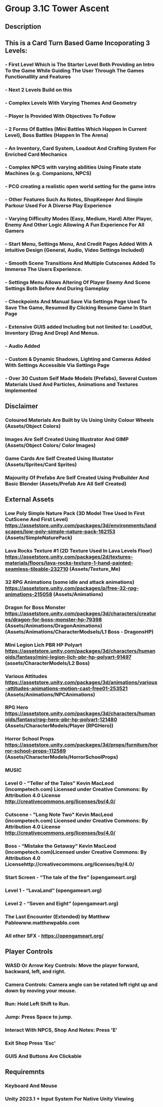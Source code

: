 # Group 3.1C Tower Ascent

## Description
##     This is a Card Turn Based Game Incoporating 3 Levels:
###     - First Level Which is The Starter Level Both Providing an Intro To the Game While Guiding The User Through The Games Functionallity and Features
###     - Next 2 Levels Build on this
###     - Complex Levels With Varying Themes And Geometry
###     - Player Is Provided With Objectives To Follow
###     - 2 Forms Of Battles (Mini Battles Which Happen In Current Level), Boss Battles (Happen In The Arena)
###     - An Inventory, Card System, Loadout And Crafting System For Enriched Card Mechanics
###     - Complex NPCS with varying abilities Using Finate state Machines (e.g. Companions, NPCS)
###     - PCG creating a realistic open world setting for the game intro 
###     - Other Features Such As Notes, ShopKeeper And Simple Parkour Used For A Diverse Play Experience
###     - Varying Difficulty Modes (Easy, Medium, Hard) Alter Player, Enemy And Other Logic Allowing A Fun Experience For All Gamers
###     - Start Menu, Settings Menu, And Credit Pages Added With A intuitive Design (General, Audio, Video Settings Included)
###     - Smooth Scene Transitions And Multiple Cutscenes Added To Immerse The Users Experience.
###     - Settings Menu Allows Altering Of Player Enemy And Scene Settings Both Before And During Gameplay
###     - Checkpoints And Manual Save Via Settings Page Used To Save The Game, Resumed By Clicking Resume Game In Start Page
###     - Extensive GUIS added Including but not limited to: LoadOut, Inventory (Drag And Drop) And Menus.
###     - Audio Added 
###     - Custom & Dynamic Shadows, Lighting and Cameras Added With Settings Accessible Via Settings Page
###     - Over 30 Custom Self Made Models (Prefabs), Several Custom Materials Used And Particles, Animations and Textures Implemented


## Disclaimer
###     Coloured Materials Are Built by Us Using Unity Colour Wheels (Assets/Object Colors)
###     Images Are Self Created Using Illustrator And GIMP (Assets/Object Colors/ Color Images)
###     Game Cards Are Self Created Using Illustator (Assets/Sprites/Card Sprites)
###     Majourity Of Prefabs Are Self Created Using ProBuilder And Basic Blender (Assets/Prefab Are All Self Created)
###

## External Assets
###   Low Poly Simple Nature Pack (3D Model Tree Used In First CutScene And First Level) https://assetstore.unity.com/packages/3d/environments/landscapes/low-poly-simple-nature-pack-162153 (Assets/SimpleNaturePack)
### Lava Rocks Texture #1 (2D Texture Used In Lava Levels Floor) https://assetstore.unity.com/packages/2d/textures-materials/floors/lava-rocks-texture-1-hand-painted-seamless-tileable-232710 (Assets/Texture_Me)
### 32 RPG Animations (some idle and attack animations) https://assetstore.unity.com/packages/p/free-32-rpg-animations-215058 (Assets/Animations)
### Dragon for Boss Monster https://assetstore.unity.com/packages/3d/characters/creatures/dragon-for-boss-monster-hp-79398 (Assets/Animations/DragonAnimations) (Assets/Animations/CharacterModsels/L1 Boss - DragonsHP)
### Mini Legion Lich PBR HP Polyart https://assetstore.unity.com/packages/3d/characters/humanoids/fantasy/mini-legion-lich-pbr-hp-polyart-91497 (assets/CharacterModels/L2 Boss)
### Various Attitudes https://assetstore.unity.com/packages/3d/animations/various-attitudes-animations-motion-cast-free01-253521 (Assets/Animations/NPCAnimations)
### RPG Hero https://assetstore.unity.com/packages/3d/characters/humanoids/fantasy/rpg-hero-pbr-hp-polyart-121480 (Assets/CharacterModels/Player (RPGHero))
### Horror School Props https://assetstore.unity.com/packages/3d/props/furniture/horror-school-props-112589 (Assets/CharacterModels/HorrorSchoolProps)

### MUSIC
### Level 0 - "Teller of the Tales" Kevin MacLeod (incompetech.com) Licensed under Creative Commons: By Attribution 4.0 License http://creativecommons.org/licenses/by/4.0/
### Cutscene - "Long Note Two" Kevin MacLeod (incompetech.com) Licensed under Creative Commons: By Attribution 4.0 License http://creativecommons.org/licenses/by/4.0/
### Boss - “Mistake the Getaway” Kevin MacLeod (incompetech.com)Licensed under Creative Commons: By Attribution 4.0 Licensehttp://creativecommons.org/licenses/by/4.0/
### Start Screen - “The tale of the fire” (opengameart.org)
### Level 1 - “LavaLand” (opengameart.org)
### Level 2 - “Seven and Eight” (opengameart.org)
### The Last Encounter (Extended) by Matthew Pablowww.matthewpablo.com
### All other SFX - https://opengameart.org/ 

## Player Controls
###     WASD Or Arrow Key Controls: Move the player forward, backward, left, and right.
###     Camera Controls: Camera angle can be rotated left right up and down by moving your mouse.
###     Run: Hold Left Shift to Run.
###     Jump: Press Space to jump.
###     Interact With NPCS, Shop And Notes: Press 'E'
###     Exit Shop Press 'Esc'
###     GUIS And Buttons Are Clickable


## Requiremnts
###     Keyboard And Mouse
###     Unity 2023.1 + Input System For Native Unity Viewing
